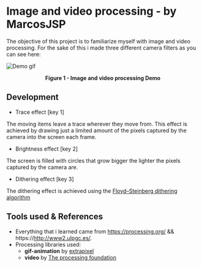 # Image and video processing - by MarcosJSP

The objective of this project is to familiarize myself with image and video processing. For the sake of this i made three different camera filters as you can see here:

<img align="center" src="readme assets/demo.gif" alt="Demo gif"></img>

<div align="center"><b>Figure 1 - Image and video processing Demo</b></div>



## Development

- Trace effect [key 1]

The moving items leave a trace wherever they move from. This effect is achieved by drawing just a limited amount of the pixels captured by the camera into the screen each frame.



- Brightness effect [key 2]

The screen is filled with circles that grow bigger the lighter the pixels captured by the camera are.



- Dithering effect [key 3]

The dithering effect is achieved using the [Floyd–Steinberg dithering algorithm](https://en.wikipedia.org/wiki/Floyd%E2%80%93Steinberg_dithering)



## Tools used & References

- Everything that i learned came from https://processing.org/ && https://http://www2.ulpgc.es/.
- Processing libraries used:
	- **gif-animation** by [extrapixel](https://github.com/extrapixel)
	- **video** by [The processing foundation](https://processing.org/)
